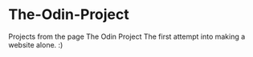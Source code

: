 # The-Odin-Project
Projects from the page The Odin Project
The first attempt into making a website alone. :)

